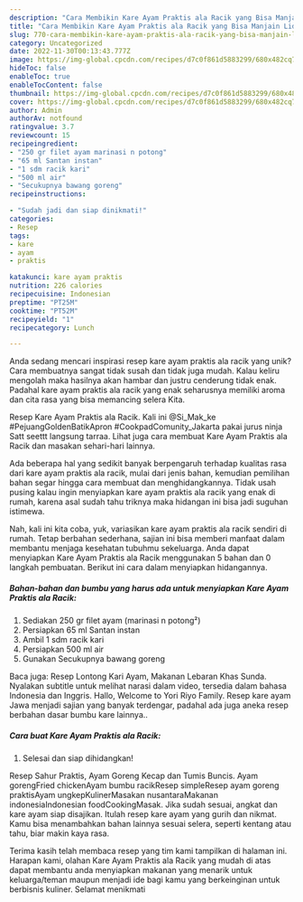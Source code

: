 ```yaml
---
description: "Cara Membikin Kare Ayam Praktis ala Racik yang Bisa Manjain Lidah"
title: "Cara Membikin Kare Ayam Praktis ala Racik yang Bisa Manjain Lidah"
slug: 770-cara-membikin-kare-ayam-praktis-ala-racik-yang-bisa-manjain-lidah
category: Uncategorized
date: 2022-11-30T00:13:43.777Z
image: https://img-global.cpcdn.com/recipes/d7c0f861d5883299/680x482cq70/kare-ayam-praktis-ala-racik-foto-resep-utama.jpg
hideToc: false
enableToc: true
enableTocContent: false
thumbnail: https://img-global.cpcdn.com/recipes/d7c0f861d5883299/680x482cq70/kare-ayam-praktis-ala-racik-foto-resep-utama.jpg
cover: https://img-global.cpcdn.com/recipes/d7c0f861d5883299/680x482cq70/kare-ayam-praktis-ala-racik-foto-resep-utama.jpg
author: Admin
authorAv: notfound
ratingvalue: 3.7
reviewcount: 15
recipeingredient:
- "250 gr filet ayam marinasi n potong"
- "65 ml Santan instan"
- "1 sdm racik kari"
- "500 ml air"
- "Secukupnya bawang goreng"
recipeinstructions:

- "Sudah jadi dan siap dinikmati!"
categories:
- Resep
tags:
- kare
- ayam
- praktis

katakunci: kare ayam praktis 
nutrition: 226 calories
recipecuisine: Indonesian
preptime: "PT25M"
cooktime: "PT52M"
recipeyield: "1"
recipecategory: Lunch

---
```





Anda sedang mencari inspirasi resep kare ayam praktis ala racik yang unik? Cara membuatnya sangat tidak susah dan tidak juga mudah. Kalau keliru mengolah maka hasilnya akan hambar dan justru cenderung tidak enak. Padahal kare ayam praktis ala racik yang enak seharusnya memiliki aroma dan cita rasa yang bisa memancing selera Kita.





Resep Kare Ayam Praktis ala Racik. Kali ini @Si_Mak_ke #PejuangGoldenBatikApron #CookpadComunity_Jakarta pakai jurus ninja Satt seettt langsung tarraa. Lihat juga cara membuat Kare Ayam Praktis ala Racik dan masakan sehari-hari lainnya.

Ada beberapa hal yang sedikit banyak berpengaruh terhadap kualitas rasa dari kare ayam praktis ala racik, mulai dari jenis bahan, kemudian pemilihan bahan segar hingga cara membuat dan menghidangkannya. Tidak usah pusing kalau ingin menyiapkan kare ayam praktis ala racik yang enak di rumah, karena asal sudah tahu triknya maka hidangan ini bisa jadi suguhan istimewa.






Nah, kali ini kita coba, yuk, variasikan kare ayam praktis ala racik sendiri di rumah. Tetap berbahan sederhana, sajian ini bisa memberi manfaat dalam membantu menjaga kesehatan tubuhmu sekeluarga. Anda dapat menyiapkan Kare Ayam Praktis ala Racik menggunakan 5 bahan dan 0 langkah pembuatan. Berikut ini cara dalam menyiapkan hidangannya.

<!--inarticleads1-->

##### Bahan-bahan dan bumbu yang harus ada untuk menyiapkan Kare Ayam Praktis ala Racik:

1. Sediakan 250 gr filet ayam (marinasi n potong²)
1. Persiapkan 65 ml Santan instan
1. Ambil 1 sdm racik kari
1. Persiapkan 500 ml air
1. Gunakan Secukupnya bawang goreng


Baca juga: Resep Lontong Kari Ayam, Makanan Lebaran Khas Sunda. Nyalakan subtitle untuk melihat narasi dalam video, tersedia dalam bahasa Indonesia dan Inggris. Hallo, Welcome to Yori Riyo Family. Resep kare ayam Jawa menjadi sajian yang banyak terdengar, padahal ada juga aneka resep berbahan dasar bumbu kare lainnya.. 

<!--inarticleads2-->

##### Cara buat Kare Ayam Praktis ala Racik:


1. Selesai dan siap dihidangkan!

Resep Sahur Praktis, Ayam Goreng Kecap dan Tumis Buncis. Ayam gorengFried chickenAyam bumbu racikResep simpleResep ayam goreng praktisAyam ungkepKulinerMasakan nusantaraMakanan indonesiaIndonesian foodCookingMasak. Jika sudah sesuai, angkat dan kare ayam siap disajikan. Itulah resep kare ayam yang gurih dan nikmat. Kamu bisa menambahkan bahan lainnya sesuai selera, seperti kentang atau tahu, biar makin kaya rasa. 

Terima kasih telah membaca resep yang tim kami tampilkan di halaman ini. Harapan kami, olahan Kare Ayam Praktis ala Racik yang mudah di atas dapat membantu anda menyiapkan makanan yang menarik untuk keluarga/teman maupun menjadi ide bagi kamu yang berkeinginan untuk berbisnis kuliner. Selamat menikmati

